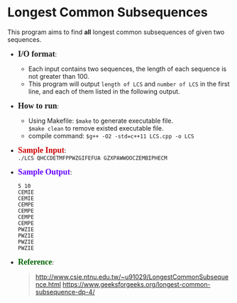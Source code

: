 # Longest Common Subsequences

This program aims to find **all** longest common subsequences of given two sequences.

+ <font size=4 face="黑体">**I/O format**</font>:
    + Each input contains two sequences, the length of each sequence is not greater than 100.
    + This program will output `length of LCS` and `number of LCS` in the first line, and each of them listed in the following output.
+ <font size=4 face="黑体">**How to run**</font>:
    + Using Makefile:
```$make``` to generate executable file.  
```$make clean``` to remove existed executable file.  
    + compile command:
    ```$g++ -O2 -std=c++11 LCS.cpp -o LCS```

+ <font color=#cc0000 size=4 face="黑体">**Sample Input**</font>:     
```./LCS QHCCDETMFPPWZGIFEFUA GZXPAWWOOCZEMBIPHECM```
+ <font color=#6600ff size=4 face="黑体">**Sample Output**</font>:
    ```
    5 10
    CEMIE
    CEMIE
    CEMPE
    CEMPE
    CEMPE
    CEMPE
    PWZIE
    PWZIE
    PWZIE
    PWZIE
    ```
+ <font color=#006600 size=4 face="黑体">**Reference**</font>:
    >http://www.csie.ntnu.edu.tw/~u91029/LongestCommonSubsequence.html
     >https://www.geeksforgeeks.org/longest-common-subsequence-dp-4/


